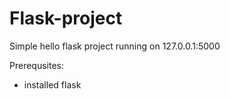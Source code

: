 # Flask-project
Simple hello flask project running on 127.0.0.1:5000

Prerequsites: 
+ installed flask
